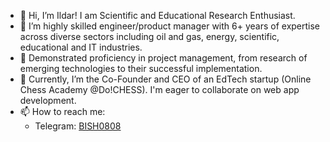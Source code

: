 - 👋 Hi, I’m Ildar!  I am Scientific and Educational Research Enthusiast.
- 👀 I’m  highly skilled engineer/product manager with 6+ years of expertise across diverse sectors including oil and gas, energy, scientific, educational and IT industries.
- 🌱  Demonstrated proficiency in project management, from research of emerging technologies to their successful implementation.
- 💞️  Currently, I’m the Co-Founder and CEO of an EdTech startup (Online Chess Academy @Do!CHESS). I'm eager to collaborate on web app development.
- 📫 How to reach me:
  - Telegram: [BISH0808](https://t.me/BISH0808)

